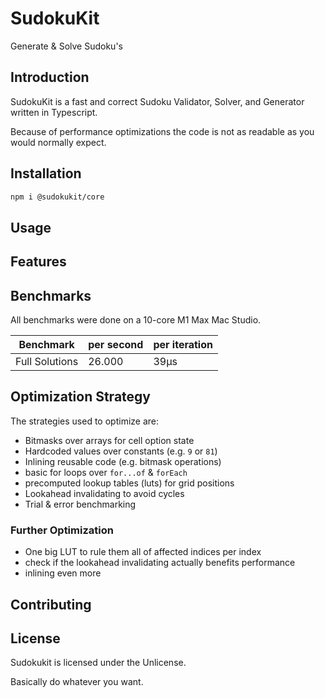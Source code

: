 # SudokuKit
Generate & Solve Sudoku's

## Introduction
SudokuKit is a fast and correct Sudoku Validator, Solver, and Generator written in Typescript.

Because of performance optimizations the code is not as readable as you would normally expect.

## Installation

```bash
npm i @sudokukit/core
```

## Usage

## Features

## Benchmarks
All benchmarks were done on a 10-core M1 Max Mac Studio.

| Benchmark      | per second | per iteration |
|----------------|------------|---------------|
| Full Solutions | 26.000     | 39µs          |

## Optimization Strategy
The strategies used to optimize are:
- Bitmasks over arrays for cell option state
- Hardcoded values over constants (e.g. `9` or `81`)
- Inlining reusable code (e.g. bitmask operations)
- basic for loops over `for...of` & `forEach`
- precomputed lookup tables (luts) for grid positions
- Lookahead invalidating to avoid cycles
- Trial & error benchmarking

### Further Optimization
- One big LUT to rule them all of affected indices per index
- check if the lookahead invalidating actually benefits performance
- inlining even more

## Contributing

## License

Sudokukit is licensed under the Unlicense.

Basically do whatever you want.
